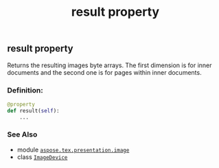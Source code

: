 ﻿---
title: result property
second_title: Aspose.TeX for Python via .NET API References
description: 
type: docs
weight: 220
url: /python-net/aspose.tex.presentation.image/imagedevice/result/
is_root: false
---

## result property


Returns the resulting images byte arrays.
The first dimension is for inner documents
and the second one is for pages within inner documents.
### Definition:
```python
@property
def result(self):
    ...
```

### See Also
* module [`aspose.tex.presentation.image`](../../)
* class [`ImageDevice`](/tex/python-net/aspose.tex.presentation.image/imagedevice)
